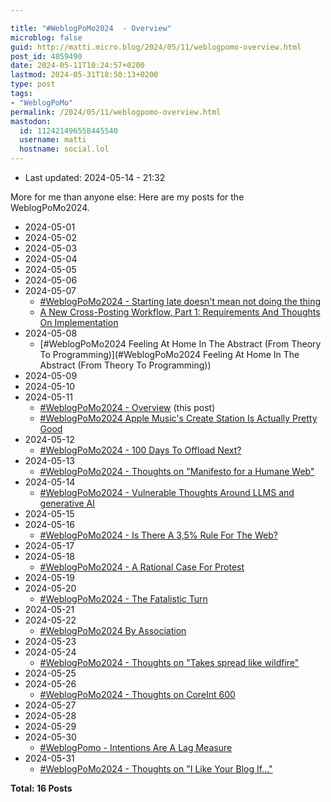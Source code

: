 ```yaml
---

title: "#WeblogPoMo2024  - Overview"
microblog: false
guid: http://matti.micro.blog/2024/05/11/weblogpomo-overview.html
post_id: 4059490
date: 2024-05-11T10:24:57+0200
lastmod: 2024-05-31T18:50:13+0200
type: post
tags:
- "WeblogPoMo"
permalink: /2024/05/11/weblogpomo-overview.html
mastodon:
  id: 112421496558445540
  username: matti
  hostname: social.lol
---
```

- Last updated: 2024-05-14 - 21:32

More for me than anyone else: Here are my posts for the WeblogPoMo2024.

- 2024-05-01
- 2024-05-02
- 2024-05-03
- 2024-05-04
- 2024-05-05
- 2024-05-06
- 2024-05-07
	- [#WeblogPoMo2024 - Starting late doesn't mean not doing the thing](/2024/05/07/weblogpomo-starting-late.html)
	- [A New Cross-Posting Workflow, Part 1: Requirements And Thoughts On Implementation](/2024/05/07/a-new-crossposting.html)
- 2024-05-08
	- [#WeblogPoMo2024 Feeling At Home In The Abstract (From Theory To Programming)](#WeblogPoMo2024 Feeling At Home In The Abstract (From Theory To Programming))
- 2024-05-09
- 2024-05-10
- 2024-05-11
	- [#WeblogPoMo2024  - Overview](/2024/05/11/weblogpomo-overview.html) (this post)
	- [#WeblogPoMo2024 Apple Music's Create Station Is Actually Pretty Good](/2024/05/11/weblogpomo-apple-musics.html)
- 2024-05-12
	- [#WeblogPoMo2024 - 100 Days To Offload Next?](/2024/05/12/weblogpomo-days-to.html)
- 2024-05-13
	- [#WeblogPoMo2024 - Thoughts on "Manifesto for a Humane Web"](/2024/05/13/weblogpomo-thoughts-on.html)
- 2024-05-14
	- [#WeblogPoMo2024 - Vulnerable Thoughts Around LLMS and generative AI](/2024/05/14/weblogpomo-vulnerable-thoughts.html)
- 2024-05-15
- 2024-05-16
	- [#WeblogPoMo2024 - Is There A 3,5% Rule For The Web?](/2024/05/16/weblogpomo-ist-there.html)
- 2024-05-17
- 2024-05-18
	- [#WeblogPoMo2024 - A Rational Case For Protest](/2024/05/18/weblogpomo-a-rational.html)
- 2024-05-19
- 2024-05-20
	- [#WeblogPoMo2024 - The Fatalistic Turn](/2024/05/20/weblogpomo-the-fatalistic.html)
- 2024-05-21
- 2024-05-22
	- [#WeblogPoMo2024 By Association](/2024/05/22/weblogpomo-by-association.html)
- 2024-05-23
- 2024-05-24
	- [#WeblogPoMo2024 - Thoughts on "Takes spread like wildfire"](/2024/05/24/weblogpomo-thoughts-on.html)
- 2024-05-25
- 2024-05-26
	- [#WeblogPoMo2024 - Thoughts on CoreInt 600](/2024/05/26/weblogpomo-thoughts-on.html)
- 2024-05-27
- 2024-05-28
- 2024-05-29
- 2024-05-30
	- [#WeblogPomo - Intentions Are A Lag Measure](/2024/05/30/weblogpomo-intentions-are.html)
- 2024-05-31
	- [#WeblogPoMo2024 - Thoughts on "I Like Your Blog If..."](/2024/05/31/weblogpomo-thoughts-on.html)

**Total: 16 Posts**
